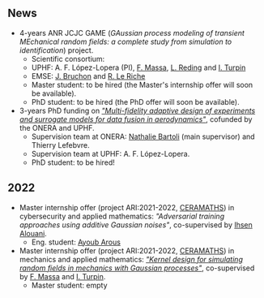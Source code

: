 ## News
- 4-years ANR JCJC GAME (*GAussian process modeling of transient MEchanical random fields: a complete study from simulation to identification*) project.
    + Scientific consortium:
	+ UPHF: A. F. López-Lopera (PI), [F. Massa](https://www.uphf.fr/lamih/en/membres/massa_franck), [L. Reding](https://www.uphf.fr/ceramaths/membres/reding_lucas) and [I. Turpin](https://www.uphf.fr/ceramaths/en/membres/massa_turpin_isabelle)
	+ EMSE: [J. Bruchon](https://www.emse.fr/~bruchon/index_english.html) and [R. Le Riche](https://www.emse.fr/~leriche/)
    + Master student: to be hired (the Master's internship offer will soon be available).
    + PhD student: to be hired (the PhD offer will soon be available).
- 3-years PhD funding on [*"Multi-fidelity adaptive design of experiments and surrogate models for data fusion in aerodynamics"*](https://github.com/anfelopera/anfelopera.github.io/raw/master/funding/master/thesis_proposal_ONERA_WTdata.pdf), cofunded by the ONERA and UPHF.
    + Supervision team at ONERA: [Nathalie Bartoli](https://www.onera.fr/en/staff/nathalie-bartoli) (main supervisor) and Thierry Lefebvre.
    + Supervision team at UPHF: A. F. López-Lopera.
    + PhD student: to be hired!

## 2022
- Master internship offer (project ARI:2021-2022, [CERAMATHS](https://www.uphf.fr/ceramaths)) in cybersecurity and applied mathematics: *"Adversarial training approaches using additive Gaussian noises"*, co-supervised by [Ihsen Alouani](https://sites.google.com/view/ihsen-alouani).
    + Eng. student: [Ayoub Arous](https://tn.linkedin.com/in/ayoub-arous-29171a196)
- Master internship offer (project ARI:2021-2022, [CERAMATHS](https://www.uphf.fr/ceramaths)) in mechanics and applied mathematics: [*"Kernel design for simulating random fields in mechanics with Gaussian processes"*](https://github.com/anfelopera/anfelopera.github.io/raw/master/funding/master/appel_stage_ceramaths_lamih_2021.pdf), co-supervised by [F. Massa](https://www.uphf.fr/lamih/en/membres/massa_franck) and [I. Turpin](https://www.uphf.fr/ceramaths/en/membres/massa_turpin_isabelle).
    + Master student: empty